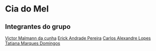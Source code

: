 # Cia do Mel

## Integrantes do grupo

[Victor Malmann da cunha](https://github.com/Victormalmanncunha)
[Erick Andrade Pereira](https://github.com/Erickandpere)
[Carlos Alexandre Lopes](https://github.com/krloslopes)
[Tatiana Marques Domingos](https://github.com/Tati6630)
